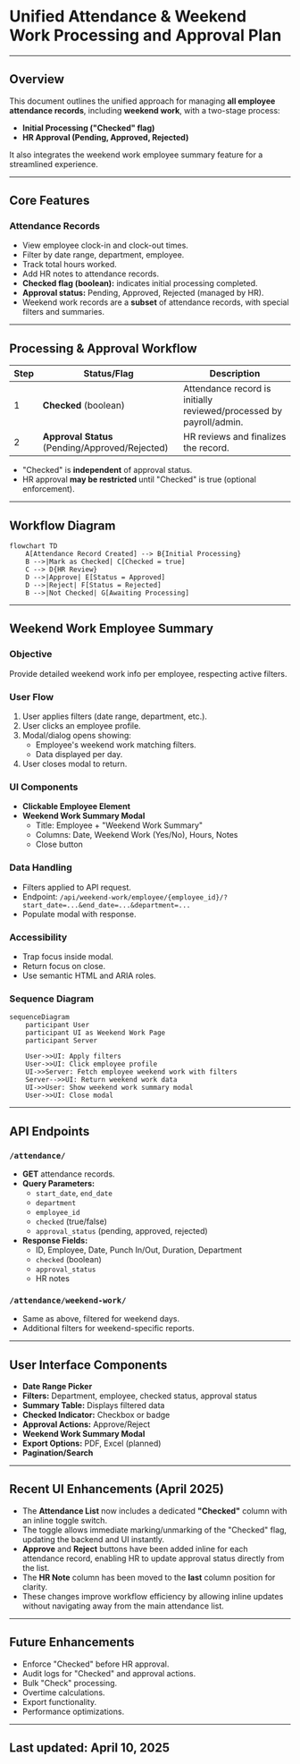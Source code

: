 # Unified Attendance & Weekend Work Processing and Approval Plan

---

## Overview

This document outlines the unified approach for managing **all employee attendance records**, including **weekend work**, with a two-stage process:
- **Initial Processing ("Checked" flag)**
- **HR Approval (Pending, Approved, Rejected)**

It also integrates the weekend work employee summary feature for a streamlined experience.

---

## Core Features

### Attendance Records
- View employee clock-in and clock-out times.
- Filter by date range, department, employee.
- Track total hours worked.
- Add HR notes to attendance records.
- **Checked flag (boolean):** indicates initial processing completed.
- **Approval status:** Pending, Approved, Rejected (managed by HR).
- Weekend work records are a **subset** of attendance records, with special filters and summaries.

---

## Processing & Approval Workflow

| Step | Status/Flag | Description |
|-------|-------------|-------------|
| 1     | **Checked** (boolean) | Attendance record is initially reviewed/processed by payroll/admin. |
| 2     | **Approval Status** (Pending/Approved/Rejected) | HR reviews and finalizes the record. |

- "Checked" is **independent** of approval status.
- HR approval **may be restricted** until "Checked" is true (optional enforcement).

---

## Workflow Diagram

```mermaid
flowchart TD
    A[Attendance Record Created] --> B{Initial Processing}
    B -->|Mark as Checked| C[Checked = true]
    C --> D{HR Review}
    D -->|Approve| E[Status = Approved]
    D -->|Reject| F[Status = Rejected]
    B -->|Not Checked| G[Awaiting Processing]
```

---

## Weekend Work Employee Summary

### Objective
Provide detailed weekend work info per employee, respecting active filters.

### User Flow
1. User applies filters (date range, department, etc.).
2. User clicks an employee profile.
3. Modal/dialog opens showing:
   - Employee's weekend work matching filters.
   - Data displayed per day.
4. User closes modal to return.

### UI Components
- **Clickable Employee Element**
- **Weekend Work Summary Modal**
  - Title: Employee + "Weekend Work Summary"
  - Columns: Date, Weekend Work (Yes/No), Hours, Notes
  - Close button

### Data Handling
- Filters applied to API request.
- Endpoint: `/api/weekend-work/employee/{employee_id}/?start_date=...&end_date=...&department=...`
- Populate modal with response.

### Accessibility
- Trap focus inside modal.
- Return focus on close.
- Use semantic HTML and ARIA roles.

### Sequence Diagram

```mermaid
sequenceDiagram
    participant User
    participant UI as Weekend Work Page
    participant Server

    User->>UI: Apply filters
    User->>UI: Click employee profile
    UI->>Server: Fetch employee weekend work with filters
    Server-->>UI: Return weekend work data
    UI->>User: Show weekend work summary modal
    User->>UI: Close modal
```

---

## API Endpoints

### `/attendance/`
- **GET** attendance records.
- **Query Parameters:**
  - `start_date`, `end_date`
  - `department`
  - `employee_id`
  - `checked` (true/false)
  - `approval_status` (pending, approved, rejected)
- **Response Fields:**
  - ID, Employee, Date, Punch In/Out, Duration, Department
  - `checked` (boolean)
  - `approval_status`
  - HR notes

### `/attendance/weekend-work/`
- Same as above, filtered for weekend days.
- Additional filters for weekend-specific reports.

---

## User Interface Components

- **Date Range Picker**
- **Filters:** Department, employee, checked status, approval status
- **Summary Table:** Displays filtered data
- **Checked Indicator:** Checkbox or badge
- **Approval Actions:** Approve/Reject
- **Weekend Work Summary Modal**
- **Export Options:** PDF, Excel (planned)
- **Pagination/Search**

---

## Recent UI Enhancements (April 2025)

- The **Attendance List** now includes a dedicated **"Checked"** column with an inline toggle switch.
- The toggle allows immediate marking/unmarking of the "Checked" flag, updating the backend and UI instantly.
- **Approve** and **Reject** buttons have been added inline for each attendance record, enabling HR to update approval status directly from the list.
- The **HR Note** column has been moved to the **last** column position for clarity.
- These changes improve workflow efficiency by allowing inline updates without navigating away from the main attendance list.

---

## Future Enhancements

- Enforce "Checked" before HR approval.
- Audit logs for "Checked" and approval actions.
- Bulk "Check" processing.
- Overtime calculations.
- Export functionality.
- Performance optimizations.

---

## Last updated: April 10, 2025